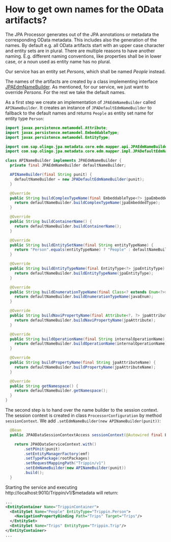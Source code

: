 # How to get own names for the OData artifacts?

The JPA Processor generates out of the JPA annotations or metadata the corresponding OData metadata. This includes also the generation of the names. By default e.g. all OData artifacts start with an upper case character and entity sets are in plural. There are multiple reasons to have another naming. E.g. different naming conventions, like properties shall be in lower case, or a noun used as entity name has no plural.

Our service has an entity set _Persons_, which shall be named _People_ instead.

The names of the artifacts are created by a class implementing interface [JPAEdmNameBuilder](https://github.com/SAP/olingo-jpa-processor-v4/blob/main/jpa/odata-jpa-metadata/src/main/java/com/sap/olingo/jpa/metadata/core/edm/mapper/api/JPAEdmNameBuilder.java). As mentioned, for our service, we just want to override _Persons_. For the rest we take the default names.

As a first step we create an implementation of `JPAEdmNameBuilder` called `APINameBuilder`. It creates an instance of `JPADefaultEdmNameBuilder` to fallback to the default names and returns `People` as entity set name for entity type `Person`:

```Java
import javax.persistence.metamodel.Attribute;
import javax.persistence.metamodel.EmbeddableType;
import javax.persistence.metamodel.EntityType;

import com.sap.olingo.jpa.metadata.core.edm.mapper.api.JPAEdmNameBuilder;
import com.sap.olingo.jpa.metadata.core.edm.mapper.impl.JPADefaultEdmNameBuilder;

class APINameBuilder implements JPAEdmNameBuilder {
  private final JPAEdmNameBuilder defaultNameBuilder;

  APINameBuilder(final String punit) {
    defaultNameBuilder = new JPADefaultEdmNameBuilder(punit);
  }

  @Override
  public String buildComplexTypeName(final EmbeddableType<?> jpaEmbeddedType) {
    return defaultNameBuilder.buildComplexTypeName(jpaEmbeddedType);
  }

  @Override
  public String buildContainerName() {
    return defaultNameBuilder.buildContainerName();
  }

  @Override
  public String buildEntitySetName(final String entityTypeName) {
    return "Person".equals(entityTypeName) ? "People" : defaultNameBuilder.buildEntitySetName(entityTypeName);
  }

  @Override
  public String buildEntityTypeName(final EntityType<?> jpaEntityType) {
    return defaultNameBuilder.buildEntityTypeName(jpaEntityType);
  }

  @Override
  public String buildEnumerationTypeName(final Class<? extends Enum<?>> javaEnum) {
    return defaultNameBuilder.buildEnumerationTypeName(javaEnum);
  }

  @Override
  public String buildNaviPropertyName(final Attribute<?, ?> jpaAttribute) {
    return defaultNameBuilder.buildNaviPropertyName(jpaAttribute);
  }

  @Override
  public String buildOperationName(final String internalOperationName) {
    return defaultNameBuilder.buildOperationName(internalOperationName);
  }

  @Override
  public String buildPropertyName(final String jpaAttributeName) {
    return defaultNameBuilder.buildPropertyName(jpaAttributeName);
  }

  @Override
  public String getNamespace() {
    return defaultNameBuilder.getNamespace();
  }
}
```

The second step is to hand over the name builder to the session context. The session context is created in class `ProcessorConfiguration` by method `sessionContext`. We add `.setEdmNameBuilder(new APINameBuilder(punit))`:

```Java
  @Bean
  public JPAODataSessionContextAccess sessionContext(@Autowired final EntityManagerFactory emf) throws ODataException {

    return JPAODataServiceContext.with()
        .setPUnit(punit)
        .setEntityManagerFactory(emf)
        .setTypePackage(rootPackages)
        .setRequestMappingPath("Trippin/v1")
        .setEdmNameBuilder(new APINameBuilder(punit))
        .build();
  }
```

Starting the service and executing http://localhost:9010/Trippin/v1/$metadata will return:

```XML
...
<EntityContainer Name="TrippinContainer">
  <EntitySet Name="People" EntityType="Trippin.Person">
    <NavigationPropertyBinding Path="Trips" Target="Trips"/>
  </EntitySet>
  <EntitySet Name="Trips" EntityType="Trippin.Trip"/>
</EntityContainer>
...
```

